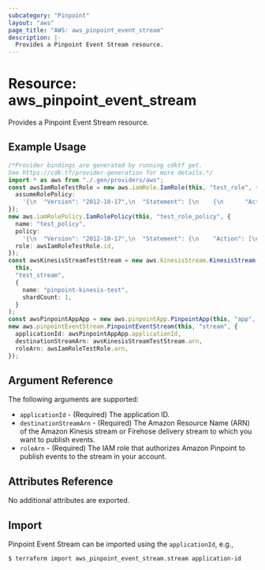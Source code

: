 ```yaml
---
subcategory: "Pinpoint"
layout: "aws"
page_title: "AWS: aws_pinpoint_event_stream"
description: |-
  Provides a Pinpoint Event Stream resource.
---
```


# Resource: aws\_pinpoint\_event\_stream

Provides a Pinpoint Event Stream resource.

## Example Usage

```typescript
/*Provider bindings are generated by running cdktf get.
See https://cdk.tf/provider-generation for more details.*/
import * as aws from "./.gen/providers/aws";
const awsIamRoleTestRole = new aws.iamRole.IamRole(this, "test_role", {
  assumeRolePolicy:
    '{\n  "Version": "2012-10-17",\n  "Statement": [\n    {\n      "Action": "sts:AssumeRole",\n      "Principal": {\n        "Service": "pinpoint.us-east-1.amazonaws.com"\n      },\n      "Effect": "Allow",\n      "Sid": ""\n    }\n  ]\n}\n',
});
new aws.iamRolePolicy.IamRolePolicy(this, "test_role_policy", {
  name: "test_policy",
  policy:
    '{\n  "Version": "2012-10-17",\n  "Statement": {\n    "Action": [\n      "kinesis:PutRecords",\n      "kinesis:DescribeStream"\n    ],\n    "Effect": "Allow",\n    "Resource": [\n      "arn:aws:kinesis:us-east-1:*:*/*"\n    ]\n  }\n}\n',
  role: awsIamRoleTestRole.id,
});
const awsKinesisStreamTestStream = new aws.kinesisStream.KinesisStream(
  this,
  "test_stream",
  {
    name: "pinpoint-kinesis-test",
    shardCount: 1,
  }
);
const awsPinpointAppApp = new aws.pinpointApp.PinpointApp(this, "app", {});
new aws.pinpointEventStream.PinpointEventStream(this, "stream", {
  applicationId: awsPinpointAppApp.applicationId,
  destinationStreamArn: awsKinesisStreamTestStream.arn,
  roleArn: awsIamRoleTestRole.arn,
});

```

## Argument Reference

The following arguments are supported:

* `applicationId` - (Required) The application ID.
* `destinationStreamArn` - (Required) The Amazon Resource Name (ARN) of the Amazon Kinesis stream or Firehose delivery stream to which you want to publish events.
* `roleArn` - (Required) The IAM role that authorizes Amazon Pinpoint to publish events to the stream in your account.

## Attributes Reference

No additional attributes are exported.

## Import

Pinpoint Event Stream can be imported using the `applicationId`, e.g.,

```console
$ terraform import aws_pinpoint_event_stream.stream application-id
```
